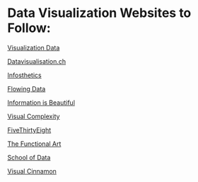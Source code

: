 # Data Visualization Websites to Follow: 

<a href="http://www.visualisingdata.com" target="_blank">Visualization Data</a>

<a href="https://datavisualization.ch/" target="_blank">Datavisualisation.ch</a>

<a href="http://infosthetics.com/" target="_blank">Infosthetics</a>

<a href="http://flowingdata.com/" target="_blank">Flowing Data</a>

<a href="http://www.informationisbeautiful.net/" target="_blank">Information is Beautiful</a>

<a href="http://www.visualcomplexity.com/" target="_blank">Visual Complexity</a>

<a href="https://fivethirtyeight.com/" target="_blank">FiveThirtyEight</a>

<a href="http://www.thefunctionalart.com/">The Functional Art</a>

[School of Data](https://schoolofdata.org)

[Visual Cinnamon](https://www.visualcinnamon.com/)

